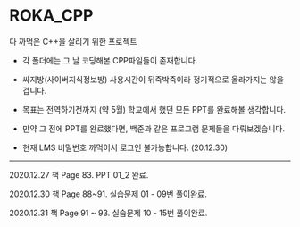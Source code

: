 # ROKA_CPP

다 까먹은 C++을 살리기 위한 프로젝트

- 각 폴더에는 그 날 코딩해본 CPP파일들이 존재합니다.

 - 싸지방(사이버지식정보방) 사용시간이 뒤죽박죽이라 정기적으로 올라가지는 않을겁니다.
 - 목표는 전역하기전까지 (약 5월) 학교에서 했던 모든 PPT를 완료해볼 생각합니다.
 - 만약 그 전에 PPT를 완료했다면, 백준과 같은 프로그램 문제들을 다뤄보겠습니다.
 - 현재 LMS 비밀번호 까먹어서 로그인 불가능합니다. (20.12.30)
* * *

2020.12.27 책 Page 83. PPT 01_2 완료.

2020.12.30 책 Page 88~91. 실습문제 01 - 09번 풀이완료. 

2020.12.31 책 Page 91 ~ 93. 실습문제 10 - 15번 풀이완료.
